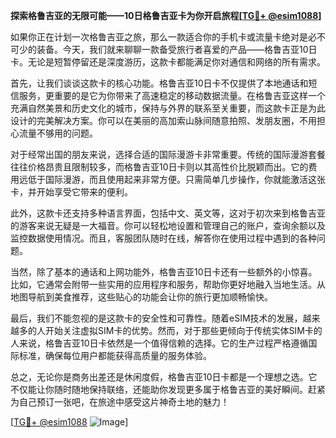 **探索格鲁吉亚的无限可能——10日格鲁吉亚卡为你开启旅程[[TG💪+ @esim1088](https://t.me/s/esim1088)]**

如果你正在计划一次格鲁吉亚之旅，那么一款适合你的手机卡或流量卡绝对是必不可少的装备。今天，我们就来聊聊一款备受旅行者喜爱的产品——格鲁吉亚10日卡。无论是短暂停留还是深度游历，这款卡都能满足你对通信和网络的所有需求。

首先，让我们谈谈这款卡的核心功能。格鲁吉亚10日卡不仅提供了本地通话和短信服务，更重要的是它为你带来了高速稳定的移动数据流量。在格鲁吉亚这样一个充满自然美景和历史文化的城市，保持与外界的联系至关重要，而这款卡正是为此设计的完美解决方案。你可以在美丽的高加索山脉间随意拍照、发朋友圈，不用担心流量不够用的问题。

对于经常出国的朋友来说，选择合适的国际漫游卡非常重要。传统的国际漫游套餐往往价格昂贵且限制较多，而格鲁吉亚10日卡则以其高性价比脱颖而出。它的费用远低于国际漫游，而且使用起来非常方便。只需简单几步操作，你就能激活这张卡，并开始享受它带来的便利。

此外，这款卡还支持多种语言界面，包括中文、英文等，这对于初次来到格鲁吉亚的游客来说无疑是一大福音。你可以轻松地设置和管理自己的账户，查询余额以及监控数据使用情况。而且，客服团队随时在线，解答你在使用过程中遇到的各种问题。

当然，除了基本的通话和上网功能外，格鲁吉亚10日卡还有一些额外的小惊喜。比如，它通常会附带一些实用的应用程序和服务，帮助你更好地融入当地生活。从地图导航到美食推荐，这些贴心的功能会让你的旅行更加顺畅愉快。

最后，我们不能忽视的是这款卡的安全性和可靠性。随着eSIM技术的发展，越来越多的人开始关注虚拟SIM卡的优势。然而，对于那些更倾向于传统实体SIM卡的人来说，格鲁吉亚10日卡依然是一个值得信赖的选择。它的生产过程严格遵循国际标准，确保每位用户都能获得高质量的服务体验。

总之，无论你是商务出差还是休闲度假，格鲁吉亚10日卡都是一个理想之选。它不仅能让你随时随地保持联络，还能助你发现更多属于格鲁吉亚的美好瞬间。赶紧为自己预订一张吧，在旅途中感受这片神奇土地的魅力！

[[TG💪+ @esim1088](https://t.me/s/esim1088) ![Image](https://i.postimg.cc/4NQfJmqS/Snipaste-2025-05-13-00-14-12.png)]